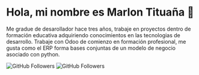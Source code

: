 # Hola, mi nombre es Marlon Tituaña 👋
Me gradue de desarollador hace tres años, trabaje en proyectos dentro de formación educativa adquiriendo conocimientos en las tecnologias de desarrollo.
Trabaje con Odoo de comienzo en formación profesional, me gusta como el ERP forma bases conjuntas de un modelo de negocio asociado con python.

![GitHub Followers](https://img.shields.io/github/followers/marlonjt?style=social)
![GitHub Followers](https://img.shields.io/github/stars/marlonjt?style=social)
